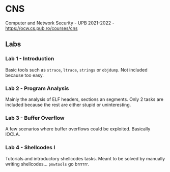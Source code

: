 # CNS
Computer and Network Security - UPB 2021-2022 - https://ocw.cs.pub.ro/courses/cns



## Labs
### Lab 1 - Introduction
Basic tools such as `strace`, `ltrace`, `strings` or `objdump`.
Not included because too easy.


### Lab 2 - Program Analysis
Mainly the analysis of ELF headers, sections an segments.
Only 2 tasks are included because the rest are either stupid or uninteresting.


### Lab 3 - Buffer Overflow
A few scenarios where buffer overflows could be exploited.
Basically IOCLA.


### Lab 4 - Shellcodes I
Tutorials and introductory shellcodes tasks.
Meant to be solved by manually writing shellcodes...
`pnwtools` go brrrrrr.
